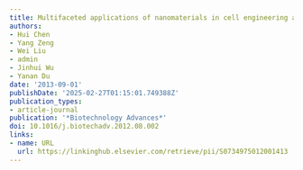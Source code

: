 ```yaml
---
title: Multifaceted applications of nanomaterials in cell engineering and therapy
authors:
- Hui Chen
- Yang Zeng
- Wei Liu
- admin
- Jinhui Wu
- Yanan Du
date: '2013-09-01'
publishDate: '2025-02-27T01:15:01.749388Z'
publication_types:
- article-journal
publication: '*Biotechnology Advances*'
doi: 10.1016/j.biotechadv.2012.08.002
links:
- name: URL
  url: https://linkinghub.elsevier.com/retrieve/pii/S0734975012001413
---
```

